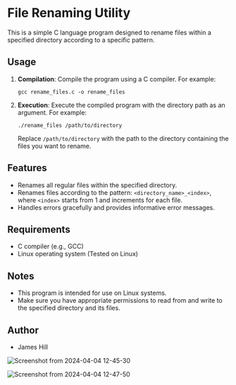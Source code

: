 # File Renaming Utility

This is a simple C language program designed to rename files within a specified directory according to a specific pattern.

## Usage

1. **Compilation**: Compile the program using a C compiler. For example:
    ```
    gcc rename_files.c -o rename_files
    ```

2. **Execution**: Execute the compiled program with the directory path as an argument. For example:
    ```
    ./rename_files /path/to/directory
    ```

    Replace `/path/to/directory` with the path to the directory containing the files you want to rename.

## Features

- Renames all regular files within the specified directory.
- Renames files according to the pattern: `<directory_name>_<index>`, where `<index>` starts from 1 and increments for each file.
- Handles errors gracefully and provides informative error messages.

## Requirements

- C compiler (e.g., GCC)
- Linux operating system (Tested on Linux)

## Notes

- This program is intended for use on Linux systems.
- Make sure you have appropriate permissions to read from and write to the specified directory and its files.

## Author

- James Hill


![Screenshot from 2024-04-04 12-45-30](https://github.com/jhill1971/file_renaming_utility/assets/60713038/b8c37053-1c1d-4247-b8e9-8a58410c9f12)

![Screenshot from 2024-04-04 12-47-50](https://github.com/jhill1971/file_renaming_utility/assets/60713038/a4799da2-9b8d-45e7-8eb6-6f3decf2da34)

